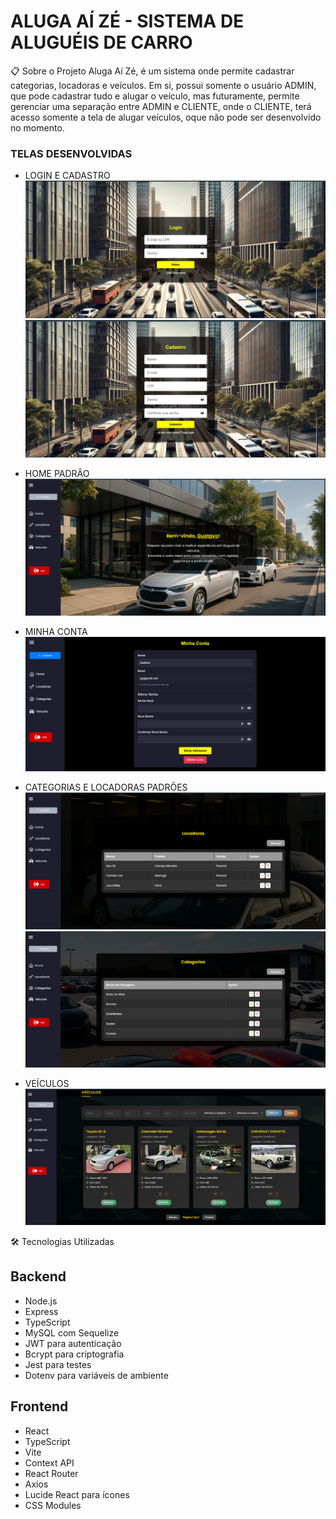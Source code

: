 # ALUGA AÍ ZÉ  - SISTEMA DE ALUGUÉIS DE CARRO

📋 Sobre o Projeto
Aluga Aí Zé, é um sistema onde permite cadastrar categorias, locadoras e veículos. 
Em si, possui somente o usuário ADMIN, que pode cadastrar tudo e alugar o veículo, mas futuramente, permite gerenciar uma separação entre ADMIN e CLIENTE, onde o CLIENTE, terá acesso somente a tela de alugar veículos, oque não pode ser desenvolvido no momento. 

### TELAS DESENVOLVIDAS 

- LOGIN E CADASTRO
![alt text](./Projeto/frontend/imagesReadme/image.png)
![alt text](./Projeto/frontend/imagesReadme/image-1.png)

- HOME PADRÃO 
![alt text](./Projeto/frontend/imagesReadme/image-3.png)

- MINHA CONTA
![alt text](./Projeto/frontend/imagesReadme/image-2.png)

- CATEGORIAS E LOCADORAS PADRÕES
![alt text](./Projeto/frontend/imagesReadme/image-4.png)
![alt text](./Projeto/frontend/imagesReadme/image-5.png)

- VEÍCULOS 
![alt text](./Projeto/frontend/imagesReadme/image-6.png)

🛠️ Tecnologias Utilizadas

## Backend
- Node.js
- Express
- TypeScript
- MySQL com Sequelize
- JWT para autenticação
- Bcrypt para criptografia
- Jest para testes
- Dotenv para variáveis de ambiente

## Frontend
- React
- TypeScript
- Vite
- Context API
- React Router
- Axios
- Lucide React para ícones
- CSS Modules